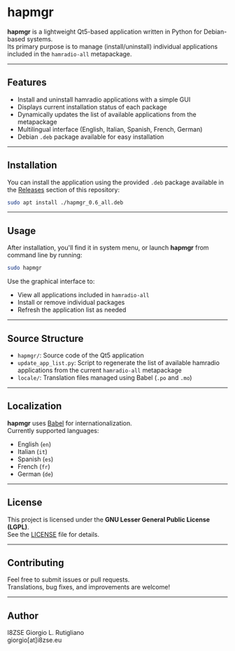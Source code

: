 # hapmgr

**hapmgr** is a lightweight Qt5-based application written in Python for Debian-based systems.  
Its primary purpose is to manage (install/uninstall) individual applications included in the `hamradio-all` metapackage.

---

## Features

- Install and uninstall hamradio applications with a simple GUI
- Displays current installation status of each package
- Dynamically updates the list of available applications from the metapackage
- Multilingual interface (English, Italian, Spanish, French, German)
- Debian `.deb` package available for easy installation

---

## Installation

You can install the application using the provided `.deb` package available in the [Releases](./releases) section of this repository:

```bash
sudo apt install ./hapmgr_0.6_all.deb
```

---

## Usage

After installation, you'll find it in system menu, or launch **hapmgr** from command line by running:

```bash
sudo hapmgr
```

Use the graphical interface to:

- View all applications included in `hamradio-all`
- Install or remove individual packages
- Refresh the application list as needed

---

## Source Structure

- `hapmgr/`: Source code of the Qt5 application
- `update_app_list.py`: Script to regenerate the list of available hamradio applications from the current `hamradio-all` metapackage
- `locale/`: Translation files managed using Babel (`.po` and `.mo`)

---

## Localization

**hapmgr** uses [Babel](https://babel.pocoo.org/) for internationalization.  
Currently supported languages:

- English (`en`)
- Italian (`it`)
- Spanish (`es`)
- French (`fr`)
- German (`de`)

---

## License

This project is licensed under the **GNU Lesser General Public License (LGPL)**.  
See the [LICENSE](./LICENSE) file for details.

---

## Contributing

Feel free to submit issues or pull requests.  
Translations, bug fixes, and improvements are welcome!

---

## Author

I8ZSE
Giorgio L. Rutigliano  
giorgio[at]i8zse.eu

